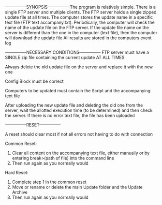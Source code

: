 —————SYNOPSIS—————
The program is relatively simple. There is a single FTP server and multiple clients. 
The FTP server holds a single zipped update file at all times. 
The computer stores the update name in a specific text file (FTP text accompany.txt). 
Periodically, the computer will check the name of the update file on the FTP server. 
If the update file name on the server is different than the one in the computer (text file), then the computer will download the update file
All results are stored in the computers event log


—————NECESSARY CONDITIONS—————
FTP server must have a SINGLE zip file containing the current update AT ALL TIMES

Always delete the old update file on the server and replace it with the new one

Config Block must be correct

Computers to be updated must contain the Script and the accompanying text file 

After uploading the new update file and deleting the old one from the server, wait 
the allotted execution time (to be determined) and then check the server. If there is no
error text file, the file has been uploaded


—————RESET—————

A reset should clear most if not all errors not having to do with connection

Common Reset:
1. Clear all content on the accompanying text file, either manually or by entering
break>(path of file)
into the command line
2. Then run again as you normally would

Hard Reset:
1. Complete step 1 in the common reset
2. Move or rename or delete the main Update folder and the Update Archive
3. Then run again as you normally would
